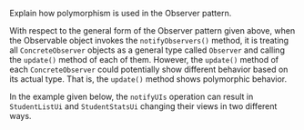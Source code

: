 <panel header="{{ icon_Q_A }} Polymorphism and the Observer pattern">
<question has-input="true">

Explain how polymorphism is used in the Observer pattern.

<div slot="answer">

<pic src="{{baseUrl}}/designPatterns/observer/what/images/observableInterfaceNotation.png" height="90" />
<p/>

With respect to the general form of the Observer pattern given above, when the Observable object invokes the `notifyObservers()` method, it is treating all `ConcreteObserver` objects as a general type called `Observer` and calling the `update()` method of each of them. However, the `update()` method of each `ConcreteObserver` could potentially show different behavior based on its actual type. That is, the `update()` method shows polymorphic behavior.

In the example given below, the `notifyUIs` operation can result in `StudentListUi` and `StudentStatsUi` changing their views in two different ways.

<pic src="{{baseUrl}}/designPatterns/observer/what/images/studentListStudentListObserver.png" height="190" />
<p/>

</div>
</question>
</panel>

